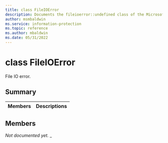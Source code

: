 ```yaml
---
title: class FileIOError 
description: Documents the fileioerror::undefined class of the Microsoft Information Protection (MIP) SDK.
author: msmbaldwin
ms.service: information-protection
ms.topic: reference
ms.author: mbaldwin
ms.date: 05/31/2022
---
```


# class FileIOError 
File IO error.
  
## Summary
 Members                        | Descriptions                                
--------------------------------|---------------------------------------------
  
## Members
_Not documented yet._
_
